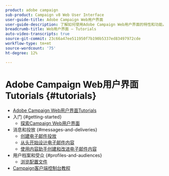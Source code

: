 ```yaml
---
product: adobe campaign
sub-product: Campaign v8 Web User Interface
user-guide-title: Adobe Campaign Web用户界面
user-guide-description: 了解如何使用Adobe Campaign Web用户界面的特性和功能。
breadcrumb-title: Web用户界面 — Tutorials
auto-video-transcripts: true
source-git-commit: 23c66a47ee511950f7b190b5337ed83497972cde
workflow-type: tm+mt
source-wordcount: '75'
ht-degree: 12%

---
```



# Adobe Campaign Web用户界面Tutorials {#tutorials}

+ [Adobe Campaign Web用户界面Tutorials](/help/ac-web-learn-main/overview.md)
+ 入门 {#getting-started}
   + [探索Campaign Web用户界面](/help/get-started/explore-the-web-ui.md)
+ 消息和投放 {#messages-and-deliveries}
   + [创建电子邮件投放](/help/deliveries/create-an-email-delivery.md)
   + [从头开始设计电子邮件内容](/help/design-the-delivery/create-email-content-from-scratch.md)
   + [使用内容助手创建和改进电子邮件内容](/help/design-the-delivery/create-and-improve-email-content-with-the-content-assistant.md)
+ 用户档案和受众 {#profiles-and-audiences}
   + [浏览配置文件](/help/get-started/explore-profiles.md)
+ [Campaign客户端控制台教程](https://experienceleague.adobe.com/docs/campaign-learn/tutorials/overview.html)